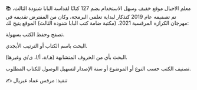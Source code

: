 📚 معلم الاجيال
موقع خفيف وسهل الاستخدام يضم 127 كتابًا لقداسة البابا شنودة الثالث، تم تصميمه عام 2019 كتذكار لبداية تعلمي البرمجة، وكان من المفترض تقديمه في مهرجان الكرازة المرقسية 2021.
                                                    (مكتبة ضامة كتب البابا شنودة الثالث)
الموقع يتيح لك:

تصفح وحفظ الكتب بسهولة.

البحث باسم الكتاب أو الترتيب الأبجدي.

البحث بأي من الحروف المتشابهة (هـ/ة، أ/ا، ى/ي وغيرها).

تصنيف الكتب حسب النوع أو الموضوع أو سنة الإصدار لتسهيل الوصول للكتاب المطلوب.

✍️ تنفيذ: مرقس عماد غبريال
